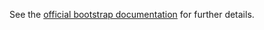 See the 
[official bootstrap documentation](http://v4-alpha.getbootstrap.com/components/button-group/)
 for further details.
